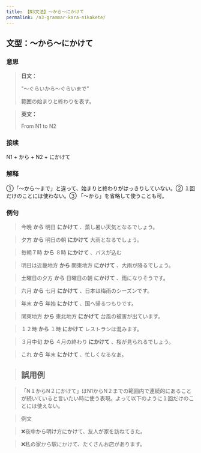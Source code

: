 ```yaml
---
title: 【N3文法】〜から〜にかけて
permalink: /n3-grammar-kara-nikakete/
---
```


## 文型：〜から〜にかけて

### 意思

> **日文：**
> 
> "〜ぐらいから〜ぐらいまで"
> 
> 範囲の始まりと終わりを表す。


> **英文：**
> 
> From N1 to N2


### 接续

N1 + から + N2 + にかけて

### 解释

①「〜から〜まで」と違って、始まりと終わりがはっきりしていない。② １回だけのことには使わない。③ 「～から」を省略して使うことも可。

### 例句

> 今晩 **から** 明日 **にかけて** 、蒸し暑い天気となるでしょう。

> 夕方 **から** 明日の朝 **にかけて** 大雨となるでしょう。

> 毎朝７時 **から** ８時 **にかけて** 、バスが込む

> 明日は近畿地方 **から** 関東地方 **にかけて** 、大雨が降るでしょう。

> 土曜日の夕方 **から** 日曜日の朝 **にかけて** 、雨になりそうです。

> 六月 **から** 七月 **にかけて** 、日本は梅雨のシーズンです。

> 年末 **から** 年始 **にかけて** 、国へ帰るつもりです。

> 関東地方 **から** 東北地方 **にかけて** 台風の被害が出ています。

> １２時 **から** １時 **にかけて** レストランは混みます。

> ３月中旬 **から** ４月の終わり **にかけて** 、桜が見られるでしょう。

> これ **から** 年末 **にかけて** 、忙しくなるなあ。

> ## 誤用例

> 「N１からN２にかけて」はN1からN２までの範囲内で連続的にあることが続いていると言いたい時に使う表現。よって以下のように１回だけのことには使えない。

> 例文

> ❌夜中から明け方にかけて、友人が家を訪ねてきた。

> ❌私の家から駅にかけて、たくさんお店があります。

